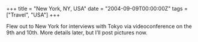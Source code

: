 +++
title = "New York, NY, USA"
date = "2004-09-09T00:00:00Z"
tags = ["Travel", "USA"]
+++

Flew out to New York for interviews with Tokyo via videoconference on the 9th
and 10th. More details later, but I’ll post pictures now.  
